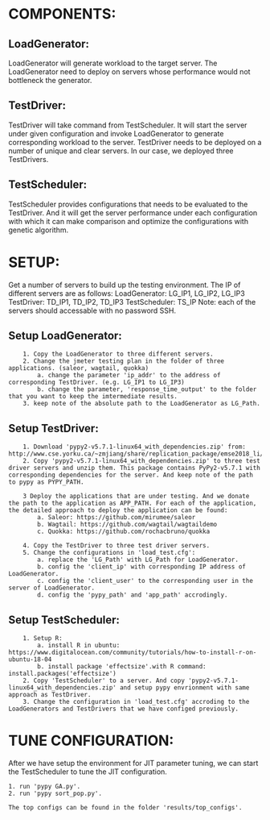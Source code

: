 COMPONENTS:
======================
LoadGenerator:
-----------------
LoadGenerator will generate workload to the target server. The LoadGenerator need to deploy on servers whose performance would not bottleneck the generator.

TestDriver:
----------------
TestDriver will take command from TestScheduler. It will start the server under given configuration and invoke LoadGenerator to generate corresponding workload to the server. TestDriver needs to be deployed on a number of unique and clear servers. In our case, we deployed three TestDrivers.
 

TestScheduler:
-----------------
TestScheduler provides configurations that needs to be evaluated to the TestDriver. And it will get the server performance under each configuration with which it can make comparison and optimize the configurations with genetic algorithm.

SETUP:
====================
Get a number of servers to build up the testing environment. The IP of different servers are as follows:
    LoadGenerator: LG_IP1, LG_IP2, LG_IP3
    TestDriver: TD_IP1, TD_IP2, TD_IP3
    TestScheduler: TS_IP
    Note: each of the servers should accessable with no password SSH.

Setup LoadGenerator:
----------------------
        1. Copy the LoadGenerator to three different servers.
        2. Change the jmeter testing plan in the folder of three applications. (saleor, wagtail, quokka)
            a. change the parameter 'ip_addr' to the address of corresponding TestDriver. (e.g. LG_IP1 to LG_IP3)
            b. change the parameter, 'response_time_output' to the folder that you want to keep the imtermediate results.
        3. keep note of the absolute path to the LoadGenerator as LG_Path.

Setup TestDriver:
--------------------
        1. Download 'pypy2-v5.7.1-linux64_with_dependencies.zip' from: http://www.cse.yorku.ca/~zmjiang/share/replication_package/emse2018_li/
        2. Copy 'pypy2-v5.7.1-linux64_with_dependencies.zip' to three test driver servers and unzip them. This package contains PyPy2-v5.7.1 with corresponding dependencies for the server. And keep note of the path to pypy as PYPY_PATH.

        3 Deploy the applications that are under testing. And we donate the path to the application as APP_PATH. For each of the application, the detailed approach to deploy the application can be found:
            a. Saleor: https://github.com/mirumee/saleor
            b. Wagtail: https://github.com/wagtail/wagtaildemo
            c. Quokka: https://github.com/rochacbruno/quokka
       
        4. Copy the TestDriver to three test driver servers.
        5. Change the configurations in 'load_test.cfg':
            a. replace the 'LG_Path' with LG_Path for LoadGenerator.
            b. config the 'client_ip' with corresponding IP address of LoadGenerator.
            c. config the 'client_user' to the corresponding user in the server of LoadGenerator.
            d. config the 'pypy_path' and 'app_path' accrodingly.

Setup TestScheduler:
---------------------
        1. Setup R:
            a. install R in ubuntu: https://www.digitalocean.com/community/tutorials/how-to-install-r-on-ubuntu-18-04
            b. install package 'effectsize'.with R command: install.packages('effectsize')
        2. Copy 'TestScheduler' to a server. And copy 'pypy2-v5.7.1-linux64_with_dependencies.zip' and setup pypy envrionment with same approach as TestDriver.
        3. Change the configuration in 'load_test.cfg' accroding to the LoadGenerators and TestDrivers that we have configed previously.

TUNE CONFIGURATION:
========================
After we have setup the environment for JIT parameter tuning, we can start the TestScheduler to tune the JIT configuration. 

    1. run 'pypy GA.py'.
    2. run 'pypy sort_pop.py'.

    The top configs can be found in the folder 'results/top_configs'.
